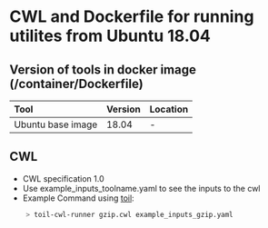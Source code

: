 # CWL and Dockerfile for running utilites from Ubuntu 18.04

## Version of tools in docker image \(/container/Dockerfile\)

| Tool | Version | Location |
| :--- | :--- | :--- |
| Ubuntu base image | 18.04 | - |

## CWL

* CWL specification 1.0
* Use example\_inputs\_toolname.yaml to see the inputs to the cwl
* Example Command using [toil](https://toil.readthedocs.io):

```bash
    > toil-cwl-runner gzip.cwl example_inputs_gzip.yaml
```

